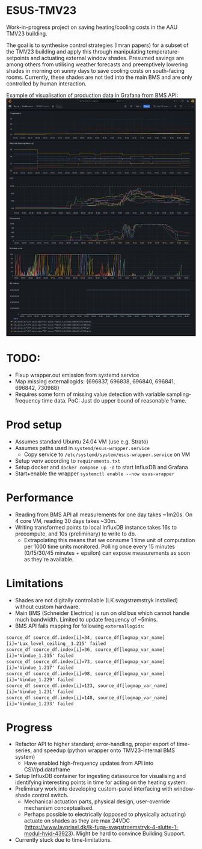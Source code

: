 # ESUS-TMV23
Work-in-progress project on saving heating/cooling costs in the AAU TMV23 building.

The goal is to synthesise control strategies (Imran papers) for a subset of the TMV23 building and apply this through manipulating temperature-setpoints and actuating external window shades.
Presumed savings are among others from utilising weather forecasts and preemptively lowering shades in morning on sunny days to save cooling costs on south-facing rooms. Currently, these shades are not tied into the main BMS and are only controlled by human interaction.

Example of visualisation of production data in Grafana from BMS API:
![alpha_dashboard](figures/alpha_dashboard.png)


# TODO:
- Fixup wrapper.out emission from systemd service
- Map missing externallogids: {696837, 696838, 696840, 696841, 696842, 730988}
- Requires some form of missing value detection with variable sampling-frequency time data. PoC: Just do upper bound of reasonable frame.

# Prod setup
- Assumes standard Ubuntu 24.04 VM (use e.g. Strato)
- Assumes paths used in `systemd/esus-wrapper.service`
    - Copy service to `/etc/systemd/system/esus-wrapper.service` on VM 
- Setup venv according to `requirements.txt`
- Setup docker and `docker compose up -d` to start InfluxDB and Grafana
- Start+enable the wrapper `systemctl enable --now esus-wrapper`

# Performance
- Reading from BMS API all measurements for one day takes ~1m20s. On 4 core VM, reading 30 days takes ~30m.
- Writing transformed points to local InfluxDB instance takes 16s to precompute, and 10s (preliminary) to write to db.
    - Extrapolating this means that we consume 1 time unit of computation per 1000 time units monitored. Polling once every 15 minutes (0/15/30/45 minutes + epsilon) can expose measurements as soon as they're available.

# Limitations
- Shades are not digitally controllable (LK svagstrømstryk installed) without custom hardware. 
- Main BMS (Schneider Electrics) is run on old bus which cannot handle much bandwidth. Limited to update frequency of ~5mins.
- BMS API fails mapping for following `externallogids`:
```csv 
source_df source_df.index[i]=34, source_df[logmap_var_name][i]='Lux_level_ceiling__1.215' failed
source_df source_df.index[i]=36, source_df[logmap_var_name][i]='Vindue_1.215' failed
source_df source_df.index[i]=73, source_df[logmap_var_name][i]='Vindue_1.217' failed
source_df source_df.index[i]=98, source_df[logmap_var_name][i]='Vindue_1.229' failed
source_df source_df.index[i]=123, source_df[logmap_var_name][i]='Vindue_1.231' failed
source_df source_df.index[i]=148, source_df[logmap_var_name][i]='Vindue_1.233' failed
```

# Progress
- Refactor API to higher standard; error-handling, proper export of time-series, and speedup (python wrapper onto TMV23-internal BMS system) 
    - Have enabled high-frequency updates from API into CSV/pd.dataframe
- Setup InfluxDB container for ingesting datasource for visualising and identifying interesting points in time for acting on the heating system.
- Preliminary work into developing custom-panel interfacing with window-shade control switch.
    - Mechanical actuation parts, physical design, user-override mechanism conceptualised.
    - Perhaps possible to electrically (opposed to physically actuating) actuate on shades as they are max 24VDC (https://www.lavprisel.dk/lk-fuga-svagstroemstryk-4-slutte-1-modul-hvid-43923). Might be hard to convince Building Support.
- Currently stuck due to time-limitations.
